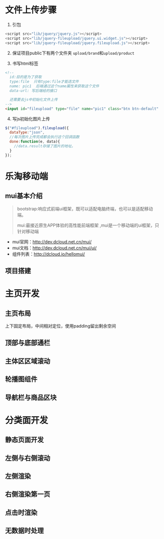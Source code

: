 # 文件上传步骤

1. 引包

```javascript
<script src="lib/jquery/jquery.js"></script>
<script src="lib/jquery-fileupload/jquery.ui.widget.js"></script>
<script src="lib/jquery-fileupload/jquery.fileupload.js"></script>
```



2. 保证项目public下有两个文件夹  `upload/brand`和`upload/product`



3. 书写html标签

```html
<!--
  id:目的是为了获取
  type:file  只有type:file才能选文件
  name: pic1  后端通过这个name属性来获取这个文件
  data-url: 写后端给的接口

  还需要去js中初始化文件上传
-->
<input id="fileupload" type="file" name="pic1" class="btn btn-default" data-url="/category/addSecondCategoryPic">
```

4. 写js初始化图片上传

```javascript
$("#fileupload").fileupload({
  dataType:"json",
  //每次图片上传完成都会执行这个回调函数
  done:function(e, data){
    //data.result存储了图片的地址。
  }
});
```



# 乐淘移动端

## mui基本介绍

> bootstrap:响应式前端ui框架，既可以适配电脑终端，也可以是适配移动端。
>
> mui:最接近原生APP体验的高性能前端框架 ,mui是一个移动端的ui框架，只针对移动端

+ mui官网：http://dev.dcloud.net.cn/mui/
+ mui文档：http://dev.dcloud.net.cn/mui/ui/
+ 组件列表：http://dcloud.io/hellomui/



## 项目搭建



# 主页开发

## 主页布局

上下固定布局，中间相对定位，使用padding留出剩余空间



## 顶部与底部通栏



## 主体区区域滚动



## 轮播图组件



## 导航栏与商品区块





# 分类面开发

## 静态页面开发

## 左侧与右侧滚动

## 左侧渲染

## 右侧渲染第一页

## 点击时渲染

## 无数据时处理

